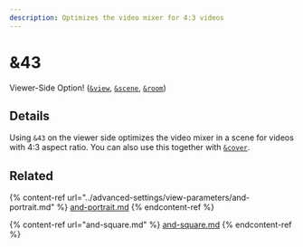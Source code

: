 ```yaml
---
description: Optimizes the video mixer for 4:3 videos
---
```


# &43

Viewer-Side Option! ([`&view`](../advanced-settings/view-parameters/view.md), [`&scene`](../advanced-settings/view-parameters/scene.md), [`&room`](../general-settings/room.md))

## Details

Using `&43` on the viewer side optimizes the video mixer in a scene for videos with 4:3 aspect ratio. You can also use this together with [`&cover`](../advanced-settings/view-parameters/cover.md).

## Related

{% content-ref url="../advanced-settings/view-parameters/and-portrait.md" %}
[and-portrait.md](../advanced-settings/view-parameters/and-portrait.md)
{% endcontent-ref %}

{% content-ref url="and-square.md" %}
[and-square.md](and-square.md)
{% endcontent-ref %}
